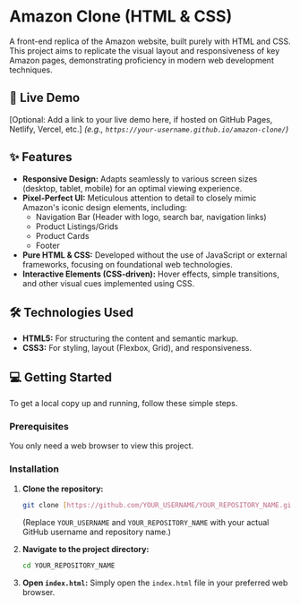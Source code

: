 # Amazon Clone (HTML & CSS)

A front-end replica of the Amazon website, built purely with HTML and CSS. This project aims to replicate the visual layout and responsiveness of key Amazon pages, demonstrating proficiency in modern web development techniques.

## 🚀 Live Demo

[Optional: Add a link to your live demo here, if hosted on GitHub Pages, Netlify, Vercel, etc.]
*(e.g., `https://your-username.github.io/amazon-clone/`)*

## ✨ Features

* **Responsive Design:** Adapts seamlessly to various screen sizes (desktop, tablet, mobile) for an optimal viewing experience.
* **Pixel-Perfect UI:** Meticulous attention to detail to closely mimic Amazon's iconic design elements, including:
    * Navigation Bar (Header with logo, search bar, navigation links)
    * Product Listings/Grids
    * Product Cards
    * Footer
* **Pure HTML & CSS:** Developed without the use of JavaScript or external frameworks, focusing on foundational web technologies.
* **Interactive Elements (CSS-driven):** Hover effects, simple transitions, and other visual cues implemented using CSS.

## 🛠️ Technologies Used

* **HTML5:** For structuring the content and semantic markup.
* **CSS3:** For styling, layout (Flexbox, Grid), and responsiveness.

## 💻 Getting Started

To get a local copy up and running, follow these simple steps.

### Prerequisites

You only need a web browser to view this project.

### Installation

1.  **Clone the repository:**
    ```bash
    git clone [https://github.com/YOUR_USERNAME/YOUR_REPOSITORY_NAME.git](https://github.com/YOUR_USERNAME/YOUR_REPOSITORY_NAME.git)
    ```
    (Replace `YOUR_USERNAME` and `YOUR_REPOSITORY_NAME` with your actual GitHub username and repository name.)

2.  **Navigate to the project directory:**
    ```bash
    cd YOUR_REPOSITORY_NAME
    ```

3.  **Open `index.html`:**
    Simply open the `index.html` file in your preferred web browser.
